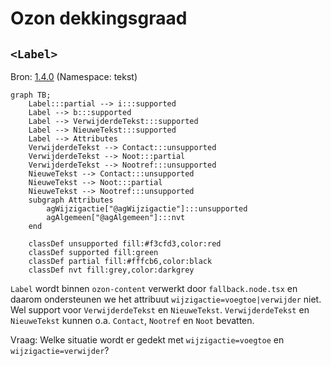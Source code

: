 # Ozon dekkingsgraad
## `<Label>`
Bron: [1.4.0](https://koop.gitlab.io/STOP/voorinzage/standaard-preview-b/tekst_xsd_Element_tekst_Label.html)
(Namespace: tekst)

```mermaid
graph TB;
    Label:::partial --> i:::supported
    Label --> b:::supported
    Label --> VerwijderdeTekst:::supported
    Label --> NieuweTekst:::supported
    Label --> Attributes
    VerwijderdeTekst --> Contact:::unsupported
    VerwijderdeTekst --> Noot:::partial
    VerwijderdeTekst --> Nootref:::unsupported
    NieuweTekst --> Contact:::unsupported
    NieuweTekst --> Noot:::partial
    NieuweTekst --> Nootref:::unsupported
    subgraph Attributes
        agWijzigactie["@agWijzigactie"]:::unsupported
        agAlgemeen["@agAlgemeen"]:::nvt
    end

    classDef unsupported fill:#f3cfd3,color:red
    classDef supported fill:green
    classDef partial fill:#fffcb6,color:black
    classDef nvt fill:grey,color:darkgrey
```

`Label` wordt binnen `ozon-content` verwerkt door `fallback.node.tsx` en daarom ondersteunen we het 
attribuut `wijzigactie=voegtoe|verwijder` niet. Wel support voor `VerwijderdeTekst` en `NieuweTekst`.
`VerwijderdeTekst` en `NieuweTekst` kunnen o.a. `Contact`, `Nootref` en `Noot` bevatten.

Vraag: Welke situatie wordt er gedekt met `wijzigactie=voegtoe` en `wijzigactie=verwijder`?
